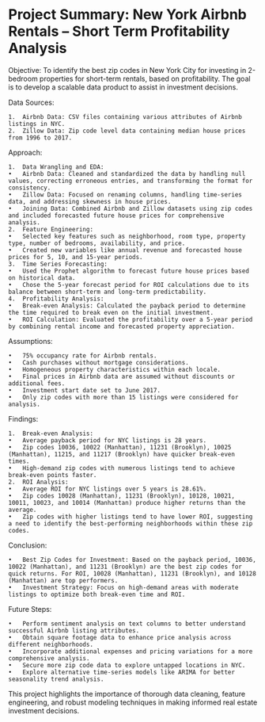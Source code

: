 # Project Summary: New York Airbnb Rentals – Short Term Profitability Analysis

Objective:
To identify the best zip codes in New York City for investing in 2-bedroom properties for short-term rentals, based on profitability. The goal is to develop a scalable data product to assist in investment decisions.

Data Sources:

	1.	Airbnb Data: CSV files containing various attributes of Airbnb listings in NYC.
	2.	Zillow Data: Zip code level data containing median house prices from 1996 to 2017.

Approach:

	1.	Data Wrangling and EDA:
	•	Airbnb Data: Cleaned and standardized the data by handling null values, correcting erroneous entries, and transforming the format for consistency.
	•	Zillow Data: Focused on renaming columns, handling time-series data, and addressing skewness in house prices.
	•	Joining Data: Combined Airbnb and Zillow datasets using zip codes and included forecasted future house prices for comprehensive analysis.
	2.	Feature Engineering:
	•	Selected key features such as neighborhood, room type, property type, number of bedrooms, availability, and price.
	•	Created new variables like annual revenue and forecasted house prices for 5, 10, and 15-year periods.
	3.	Time Series Forecasting:
	•	Used the Prophet algorithm to forecast future house prices based on historical data.
	•	Chose the 5-year forecast period for ROI calculations due to its balance between short-term and long-term predictability.
	4.	Profitability Analysis:
	•	Break-even Analysis: Calculated the payback period to determine the time required to break even on the initial investment.
	•	ROI Calculation: Evaluated the profitability over a 5-year period by combining rental income and forecasted property appreciation.

Assumptions:

	•	75% occupancy rate for Airbnb rentals.
	•	Cash purchases without mortgage considerations.
	•	Homogeneous property characteristics within each locale.
	•	Final prices in Airbnb data are assumed without discounts or additional fees.
	•	Investment start date set to June 2017.
	•	Only zip codes with more than 15 listings were considered for analysis.

Findings:

	1.	Break-even Analysis:
	•	Average payback period for NYC listings is 28 years.
	•	Zip codes 10036, 10022 (Manhattan), 11231 (Brooklyn), 10025 (Manhattan), 11215, and 11217 (Brooklyn) have quicker break-even times.
	•	High-demand zip codes with numerous listings tend to achieve break-even points faster.
	2.	ROI Analysis:
	•	Average ROI for NYC listings over 5 years is 28.61%.
	•	Zip codes 10028 (Manhattan), 11231 (Brooklyn), 10128, 10021, 10011, 10023, and 10014 (Manhattan) produce higher returns than the average.
	•	Zip codes with higher listings tend to have lower ROI, suggesting a need to identify the best-performing neighborhoods within these zip codes.

Conclusion:

	•	Best Zip Codes for Investment: Based on the payback period, 10036, 10022 (Manhattan), and 11231 (Brooklyn) are the best zip codes for quick returns. For ROI, 10028 (Manhattan), 11231 (Brooklyn), and 10128 (Manhattan) are top performers.
	•	Investment Strategy: Focus on high-demand areas with moderate listings to optimize both break-even time and ROI.

Future Steps:

	•	Perform sentiment analysis on text columns to better understand successful Airbnb listing attributes.
	•	Obtain square footage data to enhance price analysis across different neighborhoods.
	•	Incorporate additional expenses and pricing variations for a more comprehensive analysis.
	•	Secure more zip code data to explore untapped locations in NYC.
	•	Explore alternative time-series models like ARIMA for better seasonality trend analysis.

This project highlights the importance of thorough data cleaning, feature engineering, and robust modeling techniques in making informed real estate investment decisions.
